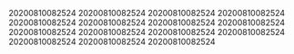 20200810082524
20200810082524
20200810082524
20200810082524
20200810082524
20200810082524
20200810082524
20200810082524
20200810082524
20200810082524
20200810082524
20200810082524
20200810082524
20200810082524
20200810082524
